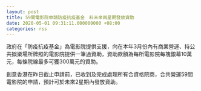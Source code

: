 ```yaml
---
layout: post
title: 59間電影院申請防疫抗疫基金　料未來兩星期發放資助
date: 2020-05-01 09:31:11.000000000 +08:00
categories: rss
---
```


政府在「防疫抗疫基金」為電影院提供支援，向在本年3月份內有商業營運、持公共娛樂場所牌照的電影院提供一筆過資助，資助款額為每所電影院每塊銀幕10萬元，每條院線最多可獲300萬元的資助。

創意香港在昨日截止申請前，已收到及完成處理所有合資格院商，合共營運59間電影院的申請，預計可於未來2星期內發放資助。
